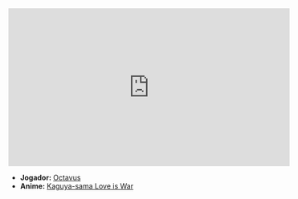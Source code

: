<iframe width="560" height="315" src="https://www.youtube.com/embed/WZof19wk4Ec?si=AV3QnGApc-S2F9hn" title="YouTube video player" frameborder="0" allow="accelerometer; autoplay; clipboard-write; encrypted-media; gyroscope; picture-in-picture; web-share" referrerpolicy="strict-origin-when-cross-origin" allowfullscreen></iframe>

- **Jogador:** [Octavus](../Membros/Octavus.md)
- **Anime:** [Kaguya-sama Love is War](content/Animes/Kaguya-sama%20Love%20is%20War.md)